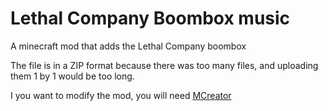 # Lethal Company Boombox music
A minecraft mod that adds the Lethal Company boombox

The file is in a ZIP format because there was too many files, and uploading them 1 by 1 would be too long.

I you want to modify the mod, you will need [MCreator](https://mcreator.net/)
